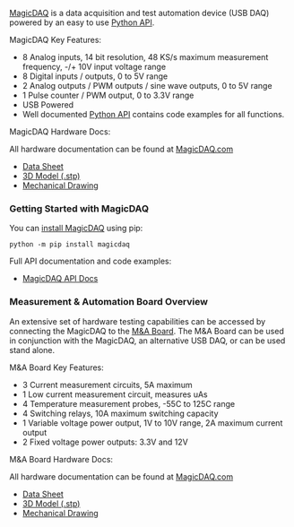 [MagicDAQ](https://www.magicdaq.com/) is a data acquisition and test automation device (USB DAQ) powered by an easy to use [Python API](https://magicdaq.github.io/magicdaq_docs/).

MagicDAQ Key Features:

* 8 Analog inputs, 14 bit resolution, 48 KS/s maximum measurement frequency, -/+ 10V input voltage range
* 8 Digital inputs / outputs, 0 to 5V range
* 2 Analog outputs / PWM outputs / sine wave outputs, 0 to 5V range
* 1 Pulse counter / PWM output, 0 to 3.3V range 
* USB Powered
* Well documented [Python API](https://magicdaq.github.io/magicdaq_docs/) contains code examples for all functions.

MagicDAQ Hardware Docs:

All hardware documentation can be found at [MagicDAQ.com](https://www.magicdaq.com/product/magic-daq/)

* [Data Sheet](https://www.magicdaq.com/mdaq300datasheet/)
* [3D Model (.stp)](https://www.magicdaq.com/mdaq300model/)
* [Mechanical Drawing](https://www.magicdaq.com/mdaq300mechdrw/)

### Getting Started with MagicDAQ

You can [install MagicDAQ](https://magicdaq.github.io/magicdaq_docs/#/Install_MagicDAQ) using pip:
```
python -m pip install magicdaq
```

Full API documentation and code examples:

* [MagicDAQ API Docs](https://magicdaq.github.io/magicdaq_docs/)

### Measurement & Automation Board Overview

An extensive set of hardware testing capabilities can be accessed by connecting the MagicDAQ to the [M&A Board](https://www.magicdaq.com/product/ma-board-full-kit/). The M&A Board can be used in conjunction with the MagicDAQ, an alternative USB DAQ, or can be used stand alone.

M&A Board Key Features:

* 3 Current measurement circuits, 5A maximum
* 1 Low current measurement circuit, measures uAs
* 4 Temperature measurement probes, -55C to 125C range
* 4 Switching relays, 10A maximum switching capacity
* 1 Variable voltage power output, 1V to 10V range, 2A maximum current output
* 2 Fixed voltage power outputs: 3.3V and 12V

M&A Board Hardware Docs:

All hardware documentation can be found at [MagicDAQ.com](https://www.magicdaq.com/product/ma-board-full-kit/)

* [Data Sheet](https://www.magicdaq.com/mdaq350datasheet/)
* [3D Model (.stp)](https://www.magicdaq.com/mdaq350model/)
* [Mechanical Drawing](https://www.magicdaq.com/mdaq350mechdrw/)

